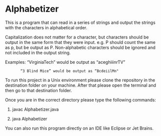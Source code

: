 # Alphabetizer

This is a program that can read in a series of strings and output the strings with the characters in alphabetical order.

Capitalization does not matter for a character, but characters should be output in the same form that they were input.  e.g. P should count the same as p, but be output as P.  Non-alphabetic characters should be ignored and not included in the output string.

Examples:  “VirginiaTech” would be output as “aceghiiinrTV”

           “3 Blind Mice” would be output as “BcdeiilMn"
                        
To run this project in a Unix environment please clone the repository in the destination folder on your machine. After that please open the terminal and then go to that destination folder. 

Once you are in the correct directory please type the following commands:

1) javac Alphabetizer.java

2) java Alphabetizer

You can also run this program directly on an IDE like Eclipse or Jet Brains. 
